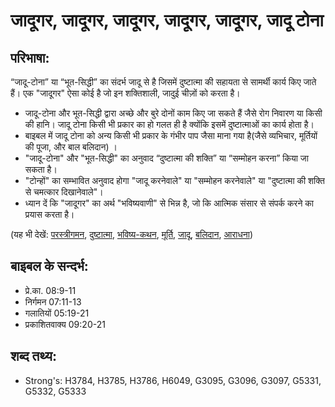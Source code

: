 # जादूगर, जादूगर, जादूगर, जादूगर, जादूगर, जादू टोना #

## परिभाषा: ##

“जादू-टोना” या “भूत-सिद्धी” का संदर्भ जादू से है जिसमें दुष्टात्मा की सहायता से सामर्थी कार्य किए जाते हैं। एक "जादूगर" ऐसा कोई है जो इन शक्तिशाली, जादुई चीज़ों को करता है।

* जादू-टोना और भूत-सिद्धी द्वारा अच्छे और बुरे दोनों काम किए जा सकते हैं जैसे रोग निवारण या किसी की हानि। जादू टोना किसी भी प्रकार का हो गलत ही है क्योंकि इसमें दुष्टात्माओं का कार्य होता है।
* बाइबल में जादू टोना को अन्य किसी भी प्रकार के गंभीर पाप जैसा माना गया है(जैसे व्यभिचार, मूर्तियों की पूजा, और बाल बलिदान) ।
* "जादू-टोना" और "भूत-सिद्धी" का अनुवाद “दुष्टात्मा की शक्ति” या “सम्मोहन करना” किया जा सकता है।
* "टोन्हों" का सम्भावित अनुवाद होगा "जादू करनेवाले" या "सम्मोहन करनेवाले" या "दुष्टात्मा की शक्ति से चमत्कार दिखानेवाले"।
* ध्यान दें कि "जादूगर" का अर्थ "भविष्यवाणी" से भिन्न है, जो कि आत्मिक संसार से संपर्क करने का प्रयास करता है।  

(यह भी देखें: [परस्त्रीगमन](../adultery.md), [दुष्टात्मा](../demon.md), [भविष्य-कथन](../divination.md), [मूर्ति](../idol.md), [जादू](../magic.md), [बलिदान](../sacrifice.md), [आराधना](../worship.md))

## बाइबल के सन्दर्भ: ##

* प्रे.का. 08:9-11
* निर्गमन 07:11-13
* गलातियों 05:19-21
* प्रकाशितवाक्य 09:20-21

## शब्द तथ्य: ##

* Strong's: H3784, H3785, H3786, H6049, G3095, G3096, G3097, G5331, G5332, G5333
